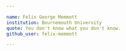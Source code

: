 ```yaml
---

name: Felix George Memmott
institution: Bournemouth University
quote: You don't know what you don't know.
github_user: felix-memmott

---
```

